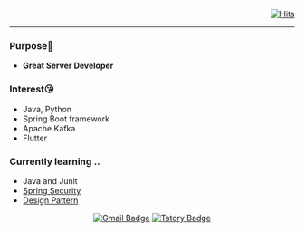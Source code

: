 <div align=right>
  
[![Hits](https://hits.seeyoufarm.com/api/count/incr/badge.svg?url=https%3A%2F%2Fgithub.com%2Fjeff-seyong)](https://hits.seeyoufarm.com)

</div>

---

### Purpose🚀

- **Great Server Developer**

### Interest😘

- Java, Python
- Spring Boot framework
- Apache Kafka
- Flutter

### Currently learning ..
- Java and Junit
- [Spring Security](https://github.com/jeff-seyong/spring-security)
- [Design Pattern](https://github.com/jeff-seyong/Design-Pattern)



<div align=center>
  
[![Gmail Badge](https://img.shields.io/badge/Gmail-d14836?style=flat&logo=Gmail&logoColor=white&link=mailto:sedragon.kim@gmail.com)](mailto:sedragon.kim@gmail.com)  [![Tstory Badge](https://img.shields.io/badge/Tech%20Blog-Tistory-1eb49f)](https://dev-threedragon.tistory.com/)

</div>

<!--
- Computer Science
- [Algorithm Study](https://github.com/2020-ASW/seyong-kim)

-->





<!--
**jeff-seyong/jeff-seyong** is a ✨ _special_ ✨ repository because its `README.md` (this file) appears on your GitHub profile.

Here are some ideas to get you started:

- 🔭 I’m currently working on ...
- 🌱 I’m currently learning ...
- 👯 I’m looking to collaborate on ...
- 🤔 I’m looking for help with ...
- 💬 Ask me about ...
- 📫 How to reach me: ...
- 😄 Pronouns: ...
- ⚡ Fun fact: ...
-->
